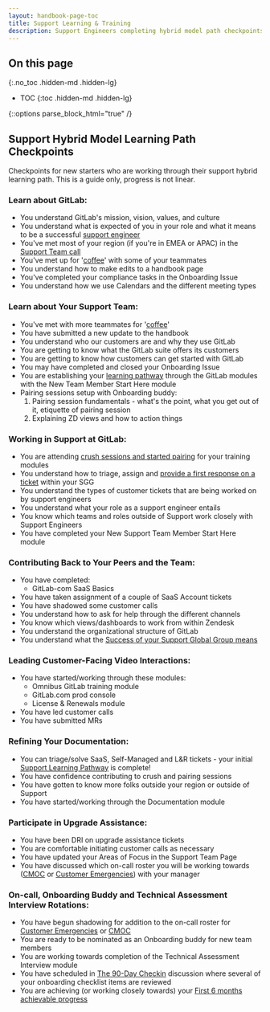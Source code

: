 ```yaml
---
layout: handbook-page-toc
title: Support Learning & Training
description: Support Engineers completing hybrid model path checkpoints
---
```


## On this page
{:.no_toc .hidden-md .hidden-lg}

- TOC
{:toc .hidden-md .hidden-lg}

{::options parse_block_html="true" /}

## Support Hybrid Model Learning Path Checkpoints

Checkpoints for new starters who are working through their support hybrid learning path. This is a guide only, progress is not linear. 

### Learn about GitLab:
- You understand GitLab's mission, vision, values, and culture
- You understand what is expected of you in your role and what it means to be a successful [support engineer](https://about.gitlab.com/job-families/engineering/support-engineer/#support-engineer)
- You've met most of your region (if you're in EMEA or APAC) in the [Support Team call](https://about.gitlab.com/handbook/support/workflows/team/weekly_team_call.html) 
- You've met up for '[coffee](https://about.gitlab.com/company/culture/all-remote/informal-communication/#coffee-chats)' with some of your teammates
- You understand how to make edits to a handbook page
- You've completed your compliance tasks in the Onboarding Issue
- You understand how we use Calendars and the different meeting types

### Learn about Your Support Team: 
- You've met with more teammates for '[coffee](https://about.gitlab.com/company/culture/all-remote/informal-communication/#coffee-chats)'
- You have submitted a new update to the handbook
- You understand who our customers are and why they use GitLab
- You are getting to know what the GitLab suite offers its customers
- You are getting to know how customers can get started with GitLab 
- You may have completed and closed your Onboarding Issue  
- You are establishing your [learning pathway](https://about.gitlab.com/handbook/support/training/#support-manager-onboarding-pathway) through the GitLab modules with the New Team Member Start Here module
- Pairing sessions setup with Onboarding buddy: 
  1. Pairing session fundamentals - what's the point, what you get out of it, etiquette of pairing session 
  1. Explaining ZD views and how to action things 

### Working in Support at GitLab: 
- You are attending [crush sessions and started pairing](https://gitlab.com/gitlab-com/support/support-pairing/-/issues/?sort=popularity&state=all) for your training modules
- You understand how to triage, assign and [provide a first response on a ticket](https://about.gitlab.com/handbook/support/workflows/working-on-tickets.html#providing-a-first-response-to-a-ticket) within your SGG
- You understand the types of customer tickets that are being worked on by support engineers 
- You understand what your role as a support engineer entails 
- You know which teams and roles outside of Support work closely with Support Engineers 
- You have completed your New Support Team Member Start Here module

### Contributing Back to Your Peers and the Team: 
- You have completed:
  - GitLab-com SaaS Basics
- You have taken assignment of a couple of SaaS Account tickets
- You have shadowed some customer calls
- You understand how to ask for help through the different channels
- You know which views/dashboards to work from within Zendesk 
- You understand the organizational structure of GitLab
- You understand what the [Success of your Support Global Group means](https://about.gitlab.com/handbook/support/support-global-groups/#success-of-their-group-means)

### Leading Customer-Facing Video Interactions: 
- You have started/working through these modules:
  - Omnibus GitLab training module
  - GitLab.com prod console
  - License & Renewals module
- You have led customer calls
- You have submitted MRs

### Refining Your Documentation: 
- You can triage/solve SaaS, Self-Managed and L&R tickets - your initial [Support Learning Pathway](https://about.gitlab.com/handbook/support/training/#support-learning-pathways) is complete!
- You have confidence contributing to crush and pairing sessions 
- You have gotten to know more folks outside your region or outside of Support
- You have started/working through the Documentation module 

### Participate in Upgrade Assistance: 
- You have been DRI on upgrade assistance tickets
- You are comfortable initiating customer calls as necessary 
- You have updated your Areas of Focus in the Support Team Page
- You have discussed which on-call roster you will be working towards ([CMOC](https://about.gitlab.com/handbook/support/workflows/cmoc_workflows.html#contacting-a-user) or [Customer Emergencies](https://about.gitlab.com/handbook/on-call/#sts=Customer%20Emergency%20On-Call%20Rotation)) with your manager

### On-call, Onboarding Buddy and Technical Assessment Interview Rotations: 
- You have begun shadowing for addition to the on-call roster for [Customer Emergencies](https://about.gitlab.com/handbook/on-call/#sts=Customer%20Emergency%20On-Call%20Rotation) or [CMOC](https://about.gitlab.com/handbook/support/workflows/cmoc_workflows.html#contacting-a-user)
- You are ready to be nominated as an Onboarding buddy for new team members 
- You are working towards completion of the Technical Assessment Interview module 
- You have scheduled in [The 90-Day Checkin](https://docs.google.com/document/d/1yTy8z0UQv84RmCkt3dLAYR8SWAXfcR7dcCnkixrbhKk/) discussion where several of your onboarding checklist items are reviewed
- You are achieving (or working closely towards) your [First 6 months achievable progress](https://about.gitlab.com/handbook/support/training/#support-engineer-achievable-progress---first-6-months)
